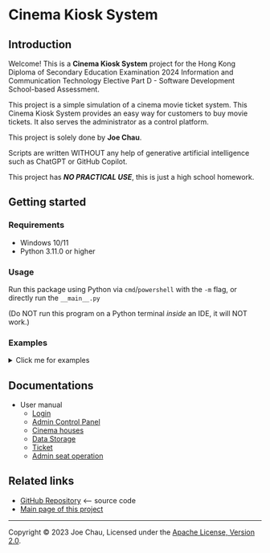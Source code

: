 # Cinema Kiosk System


## Introduction
Welcome! This is a **Cinema Kiosk System** project for 
the Hong Kong Diploma of Secondary Education Examination 2024 
Information and Communication Technology Elective Part D - Software Development 
School-based Assessment.

This project is a simple simulation of a cinema movie ticket system.
This Cinema Kiosk System provides an easy way for customers 
to buy movie tickets. 
It also serves the administrator as a control platform.

This project is solely done by **Joe Chau**.

Scripts are written WITHOUT any help of 
generative artificial intelligence such as ChatGPT or GitHub Copilot.

This project has ***NO PRACTICAL USE***, this is just a high school homework.


## Getting started

### Requirements
- Windows 10/11
- Python 3.11.0 or higher

### Usage
Run this package using Python via `cmd`/`powershell` with the `-m` flag, or directly run the `__main__.py`

(Do NOT run this program on a Python terminal *inside* an IDE, it will NOT work.)

### Examples
<!-- Please ignore the below HTML tags if you are reading from source -->
<details><summary>Click me for examples</summary>

Assume you have downloaded this package in `"C:\Users\[USER NAME]\Downloads"`, run:
```shell
python C:\Users\[USER NAME]\Downloads\SBA -m
```
or
```shell
python C:\Users\[USER NAME]\Downloads\SBA\__main__.py
```

</details>


## Documentations
- User manual
    - [Login](docs/login.md)
    - [Admin Control Panel](docs/controlPanel.md)
    - [Cinema houses](docs/house.md)
    - [Data Storage](docs/dataStorage.md)
    - [Ticket](docs/ticket.md)
    - [Admin seat operation](docs/adminSeatOperation.md)


## Related links
- [GitHub Repository](https://github.com/Joeccp/SBA) <-- source code
- [Main page of this project](https://joeccp.github.io/SBA/)

---

Copyright © 2023 Joe Chau, Licensed under the 
<a href="https://www.apache.org/licenses/LICENSE-2.0" target="_blank">Apache License, Version 2.0</a>.